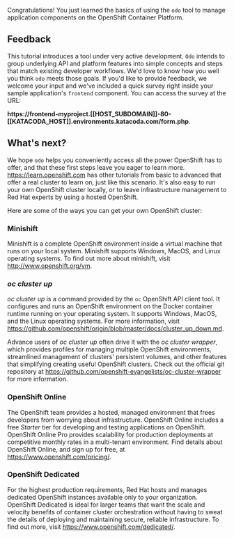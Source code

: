 Congratulations! You just learned the basics of using the `odo` tool to manage application components on the OpenShift Container Platform.

## Feedback

This tutorial introduces a tool under very active development. `Odo` intends to group underlying API and platform features into simple concepts and steps that match existing developer workflows. We'd love to know how you well you think `odo` meets those goals. If you'd like to provide feedback, we welcome your input and we've included a quick survey right inside your sample application's `frontend` component. You can access the survey at the URL:

**https://frontend-myproject.[[HOST_SUBDOMAIN]]-80-[[KATACODA_HOST]].environments.katacoda.com/form.php**.

## What's next?

We hope `odo` helps you conveniently access all the power OpenShift has to offer, and that these first steps leave you eager to learn more. https://learn.openshift.com has other tutorials from basic to advanced that offer a real cluster to learn on, just like this scenario. It's also easy to run your own OpenShift cluster locally, or to leave infrastructure management to Red Hat experts by using a hosted OpenShift.

Here are some of the ways you can get your own OpenShift cluster:

### Minishift

Minishift is a complete OpenShift environment inside a virtual machine that runs on your local system. Minishift supports Windows, MacOS, and Linux operating systems. To find out more about minishift, visit http://www.openshift.org/vm.

### *oc cluster up*

*oc cluster up* is a command provided by the `oc` OpenShift API client tool. It configures and runs an OpenShift environment on the Docker container runtime running on your operating system. It supports Windows, MacOS, and the Linux operating systems. For more information, visit https://github.com/openshift/origin/blob/master/docs/cluster_up_down.md.

Advance users of *oc cluster up* often drive it with the *oc cluster wrapper*, which provides profiles for managing multiple OpenShift environments, streamlined management of clusters' persistent volumes, and other features that simplifying creating useful OpenShift clusters.
Check out the official git repository at https://github.com/openshift-evangelists/oc-cluster-wrapper for more information.

### OpenShift Online

The OpenShift team provides a hosted, managed environment that frees developers from worrying about infrastructure. OpenShift Online includes a free *Starter* tier for developing and testing applications on OpenShift. OpenShift Online Pro provides scalability for production deployments at competitive monthly rates in a multi-tenant environment. Find details about OpenShift Online, and sign up for free, at https://www.openshift.com/pricing/.

### OpenShift Dedicated

For the highest production requirements, Red Hat hosts and manages dedicated OpenShift instances available only to your organization. OpenShift Dedicated is ideal for larger teams that want the scale and velocity benefits of container cluster orchestration without having to sweat the details of deploying and maintaining secure, reliable infrastructure. To find out more, visit https://www.openshift.com/dedicated/.
